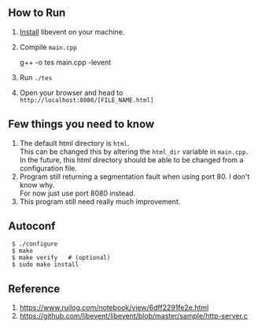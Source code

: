 ## How to Run
1. [Install](https://github.com/libevent/libevent) libevent on your machine.
2. Compile `main.cpp`  

     g++ -o tes main.cpp -levent

3. Run `./tes`
4. Open your browser and head to `http://localhost:8080/[FILE_NAME.html]` 

## Few things you need to know
1. The default html directory is `html`.  
This can be changed this by altering the `html_dir` variable in `main.cpp`.  
In the future, this html directory should be able to be changed from a configuration file.  
2. Program still returning a segmentation fault when using port 80. I don't know why.   
For now just use port 8080 instead.
3. This program still need really much improvement.

## Autoconf

     $ ./configure
     $ make
     $ make verify   # (optional)
     $ sudo make install
     
## Reference
1. https://www.ruilog.com/notebook/view/6dff2291fe2e.html
2. https://github.com/libevent/libevent/blob/master/sample/http-server.c